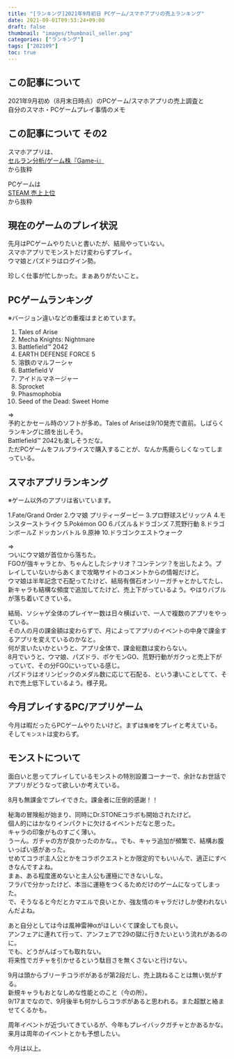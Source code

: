 ```yaml
---
title: "[ランキング]2021年9月初日 PCゲーム/スマホアプリの売上ランキング"
date: 2021-09-01T09:53:24+09:00
draft: false
thumbnail: "images/thumbnail_seller.png"
categories: ["ランキング"]
tags: ["202109"]
toc: true
---
```


## この記事について
2021年9月初め（8月末日時点）のPCゲーム/スマホアプリの売上調査と  
自分のスマホ・PCゲームプレイ事情のメモ  


## この記事について その2
スマホアプリは、  
[セルラン分析/ゲーム株『Game-i』](https://game-i.daa.jp/)  
から抜粋  
  
PCゲームは  
[STEAM 売上上位](https://store.steampowered.com/)  
から抜粋  
  


## 現在のゲームのプレイ状況
先月はPCゲームやりたいと書いたが、結局やっていない。  
スマホアプリでモンストだけ変わらずプレイ。  
ウマ娘とパズドラはログイン勢。  
  
珍しく仕事が忙しかった。まぁありがたいこと。  
  


## PCゲームランキング
※バージョン違いなどの重複はまとめています。  
  
 1. Tales of Arise
 2. Mecha Knights: Nightmare
 3. Battlefield™ 2042
 4. EARTH DEFENSE FORCE 5
 5. 溶鉄のマルフーシャ
 6. Battlefield V
 7. アイドルマネージャー
 8. Sprocket
 9. Phasmophobia
10. Seed of the Dead: Sweet Home
  
=>  
予約とかセール時のソフトが多め。Tales of Ariseは9/10発売で直前。しばらくランキングに顔を出しそう。  
Battlefield™ 2042も楽しそうだな。  
ただPCゲームをフルプライスで購入することが、なんか馬鹿らしくなってしまっている。  
  

## スマホアプリランキング
※ゲーム以外のアプリは省いています。  
  
 1.Fate/Grand Order 
 2.ウマ娘 プリティーダービー 
 3.プロ野球スピリッツＡ 
 4.モンスターストライク 
 5.Pokémon GO 
 6.パズル＆ドラゴンズ 
 7.荒野行動 
 8.ドラゴンボールZ ドッカンバトル 
 9.原神 
10.ドラゴンクエストウォーク 
  
=>  
ついにウマ娘が首位から落ちた。  
FGOが強キャラとか、ちゃんとしたシナリオ？コンテンツ？を出したよう。プレイしていないからあくまで攻略サイトのコメントからの情報だけど。  
ウマ娘は半年記念で石配ってたけど、結局有償石オンリーガチャとかしてたし、新キャラも結構な頻度で追加してたけど、売上下がっているよう。やはりバブルが落ち着いてきている。  
  
結局、ソシャゲ全体のプレイヤー数は日々横ばいで、一人で複数のアプリをやっている。  
その人の月の課金額は変わらずで、月によってアプリのイベントの中身で課金するアプリを変えているのかなと。  
何が言いたいかというと、アプリ全体で、課金総数は変わらない。  
8月でいうと、ウマ娘、パズドラ、ポケモンGO、荒野行動がガクっと売上下がっていて、その分FGOにいっている感じ。  
パズドラはオリンピックのメダル数に応じて石配る、という凄いことしてて、それで売上低下しているよう。様子見。  
  

## 今月プレイするPC/アプリゲーム
今月は暇だったらPCゲームやりたいけど。まずは`隻楼`をプレイと考えている。  
そして`モンスト`は変わらず。  
  

## モンストについて
面白いと思ってプレイしているモンストの特別設置コーナーで、余計なお世話でアプリがどうなって欲しいか考えている。  
  
8月も無課金でプレイできた。課金者に圧倒的感謝！！  
  
秘海の冒険船が始まり、同時にDr.STONEコラボも開始されたけど。  
個人的にはかなりインパクトに欠けるイベントだなと思った。  
キャラの印象がものすごく薄い。  
うーん。ガチャの方が良かったのかな。。でも、キャラ追加が頻繁で、結構お腹いっぱい感があった。  
せめてコラボ主人公とかをコラボクエストとか限定的でもいいんで、適正にすべきなんですよね。  
まぁ、ある程度進めないと主人公も運極にできないしな。  
フラパで分かったけど、本当に運極をつくるためだけのゲームになってしまった。  
で、そうなると今だとカマエルで良いとか、強友情のキャラだけしか使われないんだよね。  
  
あと自分としては今は風神雷神αがほしいくて課金しても良い。  
アンフェアに連れて行って、アンフェアで29の獄に行きたいという流れがあるのに。  
でも、どうがんばっても取れない。  
将来性でガチャを引かせるという駄目さを無くさないと行けない。  
  
9月は頭からブリーチコラボがあるが第2段だし、売上跳ねることは無い気がする。  
新規キャラもおとなしめな性能とのこと（今の所）。  
9/17までなので、9月後半も何かしらコラボがあると思われる。また超獣と絡ませてくるかも。  
  
周年イベントが近づいてきているが、今年もプレイバックガチャとかあるかな。  
来月は周年のイベントとかも予想したい。  

  
今月は以上。  